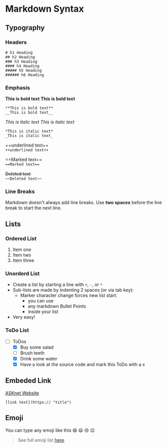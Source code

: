 # Markdown Syntax

## Typography
### Headers

```
# h1 Heading
## h2 Heading
### h3 Heading
#### h4 Heading
##### h5 Heading
###### h6 Heading
```

### Emphasis 

**This is bold text**
__This is bold text__
```
**This is bold text**
__This is bold text__
```

*This is italic text*
_This is italic text_
```
*This is italic text*
_This is italic text_
```

++underlined text++  
`++underlined text++`

==Marked text==  
`==Marked text==`

~~Deleted text~~  
`~~Deleted text~~`

### Line Breaks
Markdown doesn't always add line breaks. Use __two spaces__ before the line break to start the next line. 

## Lists
### Ordered List
1. Item one
2. Item two
3. Item three

### Unorderd List
+ Create a list by starting a line with `+`, `-`, or `*`
+ Sub-lists are made by indenting 2 spaces (or via tab key):
  - Marker character change forces new list start:
    * you can use
    + any markdown Bullet Points 
    - inside your list
+ Very easy!

### ToDo List
- [ ] ToDos
  - [x] Buy some salad
  - [ ] Brush teeth
  - [x] Drink some water
  - [x] Have a look at the source code and mark this ToDo with a x
     
## Embeded Link

[ASKnet Website](https://asknet.community/)

`[link text](https:// "title")`

## Emoji
You can type any emoji like this :smile: :smiley: :cry: :wink:
> See full emoji list [here](https://www.webfx.com/tools/emoji-cheat-sheet/).
